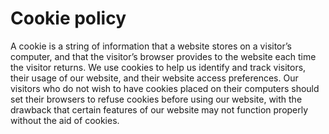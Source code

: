 # Cookie policy

A cookie is a string of information that a website stores on a visitor’s
computer, and that the visitor’s browser provides to the website each
time the visitor returns. We use cookies to help us identify and track
visitors, their usage of our website, and their website access
preferences. Our visitors who do not wish to have cookies placed on
their computers should set their browsers to refuse cookies before using
our website, with the drawback that certain features of our website may
not function properly without the aid of cookies.
